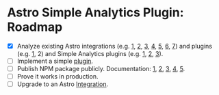 # Astro Simple Analytics Plugin: Roadmap

- [x] Analyze existing Astro integrations (e.g. [1](https://github.com/withastro/astro/blob/main/packages/integrations/tailwind), [2](https://github.com/withastro/astro/blob/main/packages/integrations/partytown), [3](https://github.com/pilcrowOnPaper/siena/), [4](https://github.com/logaretm/vee-validate), [5](https://github.com/vite-pwa/astro), [6](https://github.com/lloydjatkinson/astro-integration-demo), [7](https://github.com/kremalicious/astro-redirect-from)) and plugins (e.g. [1](https://github.com/JulianCataldo/web-garden/blob/develop/app/GoogleAnalytics), 2) and Simple Analytics plugins (e.g. [1](https://github.com/simpleanalytics/vue-plugin), [2](https://github.com/simpleanalytics/docusaurus-plugin), [3](https://github.com/simpleanalytics/gatsby-plugin)).
- [ ] Implement a simple [plugin](https://github.com/astro-community/plugin-template).
- [ ] Publish NPM package publicly. Documentation: [1](https://www.freecodecamp.org/news/how-to-create-and-publish-your-first-npm-package/), [2](https://docs.astro.build/en/reference/publish-to-npm/), [3](https://docs.npmjs.com/cli/v8/commands/npm-publish), [4](https://docs.npmjs.com/creating-and-publishing-scoped-public-packages), [5](https://docs.github.com/en/packages/working-with-a-github-packages-registry/working-with-the-npm-registry).
- [ ] Prove it works in production.
- [ ] Upgrade to an Astro [Integration](https://docs.astro.build/en/reference/integrations-reference/).
